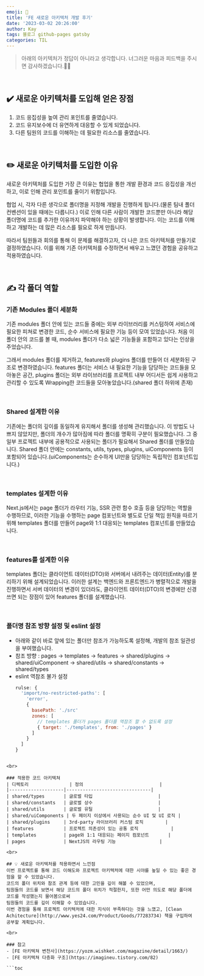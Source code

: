 ```yaml
---
emoji: 👋
title: 'FE 새로운 아키텍처 개발 후기'
date: '2023-03-02 20:26:00'
author: Kay
tags: 블로그 github-pages gatsby
categories: TIL
---
```


> 아래의 아키텍처가 정답이 아니라고 생각합니다. 너그러운 마음과 피드백을 주시면 감사하겠습니다.🙇🏻‍

<br/>

## ✔️ 새로운 아키텍처를 도입해 얻은 장점
1. 코드 응집성을 높여 관리 포인트를 줄였습니다.
2. 코드 유지보수에 더 유연하게 대응할 수 있게 되었습니다.
3. 다른 팀원의 코드를 이해하는 데 필요한 리소스를 줄였습니다.

<br/>

## ✏️ 새로운 아키텍처를 도입한 이유
새로운 아키텍처를 도입한 가장 큰 이유는 협업을 통한 개발 환경과 코드 응집성을 개선하고, 이로 인해 관리 포인트를 줄이기 위함입니다.

협업 시, 각자 다른 생각으로 폴더명을 지정해 개발을 진행하게 됩니다.(물론 팀내 폴더 컨벤션이 있을 때에는 다릅니다.) 
이로 인해 다른 사람이 개발한 코드뿐만 아니라 해당 폴더명에 코드를 추가한 이유까지 파악해야 하는 상황이 발생합니다.
이는 코드를 이해하고 개발하는 데 많은 리소스를 필요로 하게 만듭니다.

따라서 팀원들과 회의를 통해 이 문제를 해결하고자, 더 나은 코드 아키텍처를 만들기로 결정하였습니다.
이를 위해 기존 아키텍처를 수정하면서 배우고 느꼈던 경험을 공유하고 적용하였습니다.

<br/>

## ✍️ 각 폴더 역할
### 기존 Modules 폴더 세분화
기존 modules 폴더 안에 있는 코드들 중에는 외부 라이브러리를 커스텀하여 서비스에 필요한 피쳐로 변경한 코드, 순수 서비스에 필요한 기능 등이 모여 있었습니다.
처음 이 폴더 안의 코드를 볼 때, modules 폴더가 다소 넓은 기능들을 포함하고 있다는 인상을 주었습니다.

그래서 modules 폴더를 제거하고, features와 plugins 폴더를 만들어 더 세분화된 구조로 변경하였습니다.
features 폴더는 서비스 내 필요한 기능을 담당하는 코드들을 모아놓은 공간, plugins 폴더는 외부 라이브러리를 프로젝트 내부 어디서든 쉽게 사용하고 관리할 수 있도록 Wrapping한 코드들을 모아놓았습니다.(shared 폴더 하위에 존재)

<br/>

### Shared 설계한 이유
기존에는 폴더의 깊이를 동일하게 유지해서 폴더를 생성해 관리했습니다. 이 방법도 나쁘지 않았지만, 폴더의 개수가 많아짐에 따라 폴더를 명확히 구분이 필요했습니다.
그 중 일부 프로젝트 내부에 공용적으로 사용되는 폴더가 필요해서 Shared 폴더를 만들었습니다.
Shared 폴더 안에는 constants, utils, types, plugins, uiComponents 등이 포함되어 있습니다.(uiComponents는 순수하게 UI만을 담당하는 독립적인 컴포넌트입니다.)

<br/>

### templates 설계한 이유
Next.js에서는 page 폴더가 라우터 기능, SSR 관련 함수 호출 등을 담당하는 역할을 수행하므로,
이러한 기능을 수행하는 page 컴포넌트와 별도로 단일 책임 원칙을 따르기 위해 templates 폴더를 만들어
page와 1:1 대응되는 templates 컴포넌트를 만들었습니다.


<br>

### features를 설계한 이유
templates 폴더는 클라이언트 데이터(DTO)와 서버에서 내려주는 데이터(Entity)를 분리하기 위해 설계되었습니다.
이러한 설계는 백엔드와 프론트엔드가 병렬적으로 개발을 진행하면서 서버 데이터의 변경이 있더라도, 클라이언트 데이터(DTO)의 변경에만
신경쓰면 되는 장점이 있어 features 폴더를 설계했습니다.

<br>

### 폴더명 참조 방향 설정 및 eslint 설정
- 아래와 같이 바로 앞에 있는 폴더만 참조가 가능하도록 설정해, 개발의 참조 일관성을 부여했습니다.
- 참조 방향 : pages -> templates -> features -> shared/plugins -> shared/uiComponent -> shared/utils -> shared/constants -> shared/types
- eslint 역참조 불가 설정
    ```js
    rulse: {
      'import/no-restricted-paths': [
        'error',
        {
          basePath: './src'
          zones: [
            // templates 폴더가 pages 폴더를 역참조 할 수 없도록 설정
            { target: './templates', from: './pages' }
          ]
        }
      ]
    }
```

<br>

### 적용한 코드 아키텍쳐
| 디렉토리               | 정의                            |
|--------------------|-------------------------------|
| shared/types       | 글로벌 타입                        |
| shared/constants   | 글로벌 상수                        |
| shared/utils       | 글로벌 유틸                        |
| shared/uiComponents | 두 페이지 이상에서 사용되는 순수 UI 및 UI 로직 |
| shared/plugins     | 3rd-party 라이브러리 커스텀 로직        |
| features           | 프로젝트 의존성이 있는 공통 로직            |
| templates          | page와 1:1 대응되는 페이지 컴포넌트       |
| pages              | NextJS의 라우팅 기능                |

<br>

## 💡 새로운 아키텍처를 적용하면서 느낀점
이번 프로젝트를 통해 코드 이해도와 프로젝트 아키텍처에 대한 시야를 높일 수 있는 좋은 경험을 할 수 있었습니다.
코드의 폴더 위치와 참조 관계 등에 대한 고민을 깊이 해볼 수 있었으며,
팀원들의 코드를 보면서 해당 코드의 폴더 위치가 적절한지, 또한 어떤 의도로 해당 폴더에 코드를 작성했는지 물어봄으로써
팀원들의 코드를 깊이 이해할 수 있었습니다.
이번 경험을 통해 프로젝트 아키텍처에 대한 지식이 부족하다는 것을 느꼈고, [Clean Achitecture](http://www.yes24.com/Product/Goods/77283734) 책을 구입하여 공부할 계획입니다.

<br>

### 참고
- [FE 아키텍쳐 변천사](https://yozm.wishket.com/magazine/detail/1663/)
- [FE 아키텍쳐 다층화 구조](https://imagineu.tistory.com/82)

```toc
```
